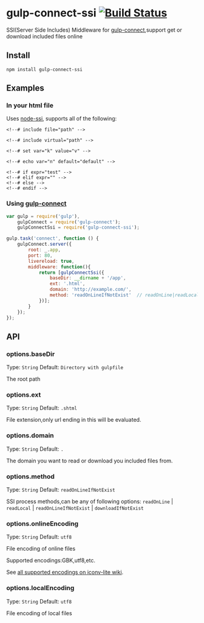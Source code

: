 gulp-connect-ssi [![Build Status](https://travis-ci.org/fanyegong/gulp-connect-ssi.png)](https://travis-ci.org/fanyegong/gulp-connect-ssi)
===========

SSI(Server Side Includes) Middleware for [gulp-connect],support  get or download included files online

## Install

```shell
npm install gulp-connect-ssi
```

## Examples

### In your html file

Uses [node-ssi], supports all of the following:

```
<!--# include file="path" -->

<!--# include virtual="path" -->

<!--# set var="k" value="v" -->

<!--# echo var="n" default="default" -->

<!--# if expr="test" -->
<!--# elif expr="" -->
<!--# else -->
<!--# endif -->
```

### Using [gulp-connect]

``` javascript
var gulp = require('gulp'),
    gulpConnect = require('gulp-connect');
    gulpConnectSsi = require('gulp-connect-ssi');

gulp.task('connect', function () {
    gulpConnect.server({
        root: _.app,
        port: 80,
        livereload: true,
        middleware: function(){
            return [gulpConnectSsi({
                baseDir: __dirname + '/app',
                ext: '.html',
                domain: 'http://example.com/',
                method: 'readOnLineIfNotExist'  // readOnLine|readLocal|readOnLineIfNotExist|downloadIfNotExist
            })];
        }
    });
});
```
## API

### options.baseDir

Type: `String`
Default: `Directory with gulpfile`

The root path

### options.ext

Type: `String`
Default: `.shtml`

File extension,only url ending in this will be evaluated.

### options.domain

Type: `String`
Default: `.`

The domain you want to read or download you included files from.

### options.method

Type: `String`
Default: `readOnLineIfNotExist`

SSI process methods,can be any of following options:
`readOnLine` | `readLocal` | `readOnLineIfNotExist` | `downloadIfNotExist`

### options.onlineEncoding

Type: `String`
Default: `utf8`

File encoding of online files

Supported encodings:GBK,utf8,etc. 

See [all supported encodings on iconv-lite wiki](https://github.com/ashtuchkin/iconv-lite/wiki/Supported-Encodings).

### options.localEncoding

Type: `String`
Default: `utf8`

File encoding of local files


[gulp-connect]: https://github.com/avevlad/gulp-connect
[node-ssi]: https://github.com/yanni4night/node-ssi
